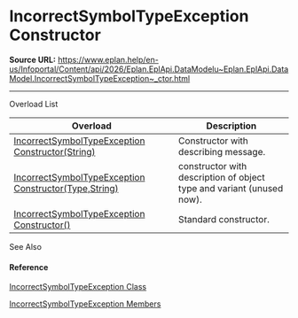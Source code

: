 # IncorrectSymbolTypeException Constructor

**Source URL:** https://www.eplan.help/en-us/Infoportal/Content/api/2026/Eplan.EplApi.DataModelu~Eplan.EplApi.DataModel.IncorrectSymbolTypeException~_ctor.html

---

Overload List

| Overload | Description |
| --- | --- |
| [IncorrectSymbolTypeException Constructor(String)](Eplan.EplApi.DataModelu~Eplan.EplApi.DataModel.IncorrectSymbolTypeException~_ctor(String).html) | Constructor with describing message. |
| [IncorrectSymbolTypeException Constructor(Type,String)](Eplan.EplApi.DataModelu~Eplan.EplApi.DataModel.IncorrectSymbolTypeException~_ctor(Type,String).html) | constructor with description of object type and variant (unused now). |
| [IncorrectSymbolTypeException Constructor()](Eplan.EplApi.DataModelu~Eplan.EplApi.DataModel.IncorrectSymbolTypeException~_ctor().html) | Standard constructor. |



See Also

#### Reference

[IncorrectSymbolTypeException Class](Eplan.EplApi.DataModelu~Eplan.EplApi.DataModel.IncorrectSymbolTypeException.html)
  
[IncorrectSymbolTypeException Members](Eplan.EplApi.DataModelu~Eplan.EplApi.DataModel.IncorrectSymbolTypeException_members.html)